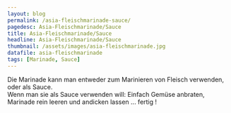 ```yaml
---
layout: blog
permalink: /asia-fleischmarinade-sauce/
pagedesc: Asia-Fleischmarinade/Sauce
title: Asia-Fleischmarinade/Sauce
headline: Asia-Fleischmarinade/Sauce
thumbnail: /assets/images/asia-fleischmarinade.jpg
datafile: asia-fleischmarinade
tags: [Marinade, Sauce]
---
```

<section id="content5-4" class="content5 cid-tyyJcTFpkx" data-bs-version="5.1">
    <!-- CONTENT-TEMPLATE START -->
    <div class="container">
        <div class="row justify-content-center">
            <div class="col-md-12 col-lg-10">
                <div>
                    <div>Die Marinade kann man entweder zum Marinieren von Fleisch verwenden, oder als Sauce.</div>
                    <div>Wenn man sie als Sauce verwenden will: Einfach Gem&uuml;se anbraten, Marinade rein leeren und andicken lassen ... fertig !</div>
                </div>
            </div>
        </div>
    </div>
    <!-- CONTENT-TEMPLATE END -->
</section>
